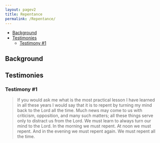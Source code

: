 ```yaml
---
layout: pagev2
title: Repentance
permalink: /Repentance/
---
```

- [Background](#background)
- [Testimonies](#testimonies)
  - [Testimony #1](#testimony-1)

## Background

## Testimonies

### Testimony #1

>If you would ask me what is the most practical lesson I have learned in all these years I would say that it is to repent by turning my mind back to the Lord all the time. Much news may come to us with criticism, opposition, and many such matters; all these things serve only to distract us from the Lord. We must learn to always turn our mind to the Lord. In the morning we must repent. At noon we must repent. And in the evening we must repent again. We must repent all the time.